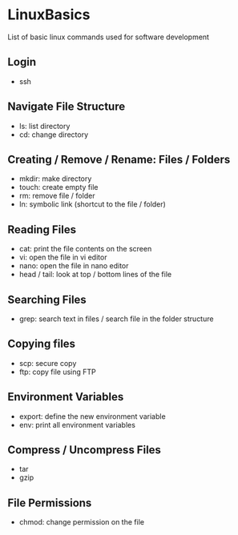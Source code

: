 # LinuxBasics

List of basic linux commands used for software development 

## Login
- ssh 


## Navigate File Structure
- ls: list directory
- cd: change directory


## Creating / Remove / Rename: Files / Folders
- mkdir: make directory
- touch: create empty file
- rm: remove file / folder 
- ln: symbolic link (shortcut to the file / folder) 

## Reading Files

- cat: print the file contents on the screen
- vi: open the file in vi editor
- nano: open the file in nano editor
- head / tail: look at top / bottom lines of the file


## Searching Files
- grep: search text in files / search file in the folder structure


## Copying files
- scp: secure copy
- ftp: copy file using FTP 

## Environment Variables 
- export: define the new environment variable
- env: print all environment variables


## Compress / Uncompress Files
- tar
- gzip 

## File Permissions
- chmod: change permission on the file

